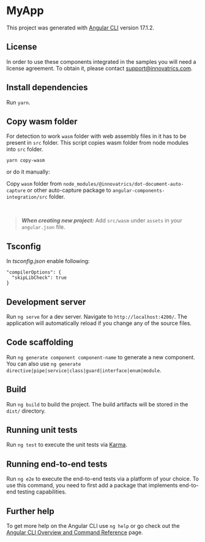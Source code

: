 # MyApp

This project was generated with [Angular CLI](https://github.com/angular/angular-cli) version 17.1.2.

## License

In order to use these components integrated in the samples you will need a license agreement. To obtain it, please contact support@innovatrics.com.

## Install dependencies

Run `yarn`.

## Copy wasm folder

For detection to work `wasm` folder with web assembly files in it has to be present in `src` folder.
This script copies wasm folder from node modules into `src` folder. 

```
yarn copy-wasm
```

or do it manually:

Copy `wasm` folder from `node_modules/@innovatrics/dot-document-auto-capture` or other auto-capture package to `angular-components-integration/src` folder.

&nbsp;

> **_When creating new project:_** Add `src/wasm` under `assets` in your `angular.json` file.

## Tsconfig

In *tsconfig.json* enable following:

```
"compilerOptions": {
  "skipLibCheck": true
}
```

## Development server

Run `ng serve` for a dev server. Navigate to `http://localhost:4200/`. The application will automatically reload if you change any of the source files.

## Code scaffolding

Run `ng generate component component-name` to generate a new component. You can also use `ng generate directive|pipe|service|class|guard|interface|enum|module`.

## Build

Run `ng build` to build the project. The build artifacts will be stored in the `dist/` directory.

## Running unit tests

Run `ng test` to execute the unit tests via [Karma](https://karma-runner.github.io).

## Running end-to-end tests

Run `ng e2e` to execute the end-to-end tests via a platform of your choice. To use this command, you need to first add a package that implements end-to-end testing capabilities.

## Further help

To get more help on the Angular CLI use `ng help` or go check out the [Angular CLI Overview and Command Reference](https://angular.io/cli) page.
